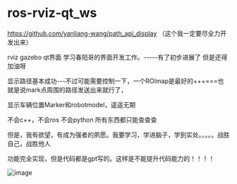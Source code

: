 # ros-rviz-qt_ws


https://github.com/yanliang-wang/path_api_display
（这个我一定要尽全力开发出来）

rviz gazebo qt界面  学习春阳哥的界面开发工作。-----有了初步进展了
但是还得加油呀

显示路径基本成功---不过可能需要控制一下，一个ROImap是最好的+++===也就是说mark点周围的路径发送出来就行了，  

显示车辆位置Marker和robotmodel，遥遥无期  
 
不会c++，不会ros 不会python  所有东西都只能查查查  

但是，我有欲望，有成为强者的夙愿。我要学习，学进脑子，学到实处。。。。。战胜自己，战胜他人  

功能完全实现，但是代码都是gpt写的。这样是不能提升代码能力的！！！！  

![image](https://github.com/chan-yuu/ros-rviz-qt_ws/assets/129357834/83050811-929d-4768-8c5a-54f960fbb483)
